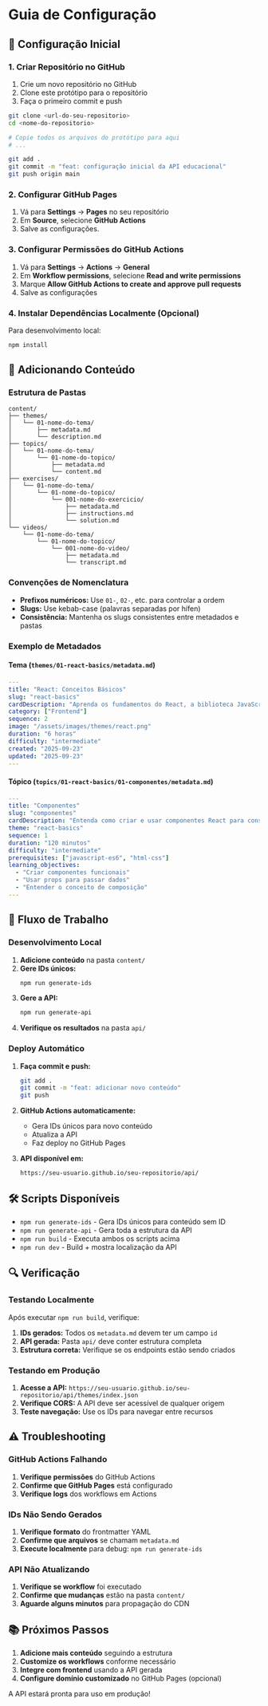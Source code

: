 # Guia de Configuração

## 🚀 Configuração Inicial

### 1. Criar Repositório no GitHub

1. Crie um novo repositório no GitHub
2. Clone este protótipo para o repositório
3. Faça o primeiro commit e push

```bash
git clone <url-do-seu-repositorio>
cd <nome-do-repositorio>

# Copie todos os arquivos do protótipo para aqui
# ...

git add .
git commit -m "feat: configuração inicial da API educacional"
git push origin main
```

### 2. Configurar GitHub Pages

1. Vá para **Settings** → **Pages** no seu repositório
2. Em **Source**, selecione **GitHub Actions**
3. Salve as configurações.

### 3. Configurar Permissões do GitHub Actions

1. Vá para **Settings** → **Actions** → **General**
2. Em **Workflow permissions**, selecione **Read and write permissions**
3. Marque **Allow GitHub Actions to create and approve pull requests**
4. Salve as configurações

### 4. Instalar Dependências Localmente (Opcional)

Para desenvolvimento local:

```bash
npm install
```

## 📝 Adicionando Conteúdo

### Estrutura de Pastas

```
content/
├── themes/
│   └── 01-nome-do-tema/
│       ├── metadata.md
│       └── description.md
├── topics/
│   └── 01-nome-do-tema/
│       └── 01-nome-do-topico/
│           ├── metadata.md
│           └── content.md
├── exercises/
│   └── 01-nome-do-tema/
│       └── 01-nome-do-topico/
│           └── 001-nome-do-exercicio/
│               ├── metadata.md
│               ├── instructions.md
│               └── solution.md
└── videos/
    └── 01-nome-do-tema/
        └── 01-nome-do-topico/
            └── 001-nome-do-video/
                ├── metadata.md
                └── transcript.md
```

### Convenções de Nomenclatura

- **Prefixos numéricos:** Use `01-`, `02-`, etc. para controlar a ordem
- **Slugs:** Use kebab-case (palavras separadas por hífen)
- **Consistência:** Mantenha os slugs consistentes entre metadados e pastas

### Exemplo de Metadados

#### Tema (`themes/01-react-basics/metadata.md`)
```yaml
---
title: "React: Conceitos Básicos"
slug: "react-basics"
cardDescription: "Aprenda os fundamentos do React, a biblioteca JavaScript mais popular para construir interfaces de usuário."
category: ["Frontend"]
sequence: 2
image: "/assets/images/themes/react.png"
duration: "6 horas"
difficulty: "intermediate"
created: "2025-09-23"
updated: "2025-09-23"
---
```

#### Tópico (`topics/01-react-basics/01-componentes/metadata.md`)
```yaml
---
title: "Componentes"
slug: "componentes"
cardDescription: "Entenda como criar e usar componentes React para construir interfaces modulares e reutilizáveis."
theme: "react-basics"
sequence: 1
duration: "120 minutos"
difficulty: "intermediate"
prerequisites: ["javascript-es6", "html-css"]
learning_objectives:
  - "Criar componentes funcionais"
  - "Usar props para passar dados"
  - "Entender o conceito de composição"
---
```

## 🔄 Fluxo de Trabalho

### Desenvolvimento Local

1. **Adicione conteúdo** na pasta `content/`
2. **Gere IDs únicos:**
   ```bash
   npm run generate-ids
   ```
3. **Gere a API:**
   ```bash
   npm run generate-api
   ```
4. **Verifique os resultados** na pasta `api/`

### Deploy Automático

1. **Faça commit e push:**
   ```bash
   git add .
   git commit -m "feat: adicionar novo conteúdo"
   git push
   ```

2. **GitHub Actions automaticamente:**
   - Gera IDs únicos para novo conteúdo
   - Atualiza a API
   - Faz deploy no GitHub Pages

3. **API disponível em:**
   ```
   https://seu-usuario.github.io/seu-repositorio/api/
   ```

## 🛠️ Scripts Disponíveis

- `npm run generate-ids` - Gera IDs únicos para conteúdo sem ID
- `npm run generate-api` - Gera toda a estrutura da API
- `npm run build` - Executa ambos os scripts acima
- `npm run dev` - Build + mostra localização da API

## 🔍 Verificação

### Testando Localmente

Após executar `npm run build`, verifique:

1. **IDs gerados:** Todos os `metadata.md` devem ter um campo `id`
2. **API gerada:** Pasta `api/` deve conter estrutura completa
3. **Estrutura correta:** Verifique se os endpoints estão sendo criados

### Testando em Produção

1. **Acesse a API:** `https://seu-usuario.github.io/seu-repositorio/api/themes/index.json`
2. **Verifique CORS:** A API deve ser acessível de qualquer origem
3. **Teste navegação:** Use os IDs para navegar entre recursos

## ⚠️ Troubleshooting

### GitHub Actions Falhando

1. **Verifique permissões** do GitHub Actions
2. **Confirme que GitHub Pages** está configurado
3. **Verifique logs** dos workflows em Actions

### IDs Não Sendo Gerados

1. **Verifique formato** do frontmatter YAML
2. **Confirme que arquivos** se chamam `metadata.md`
3. **Execute localmente** para debug: `npm run generate-ids`

### API Não Atualizando

1. **Verifique se workflow** foi executado
2. **Confirme que mudanças** estão na pasta `content/`
3. **Aguarde alguns minutos** para propagação do CDN

## 📚 Próximos Passos

1. **Adicione mais conteúdo** seguindo a estrutura
2. **Customize os workflows** conforme necessário
3. **Integre com frontend** usando a API gerada
4. **Configure domínio customizado** no GitHub Pages (opcional)

A API estará pronta para uso em produção!
